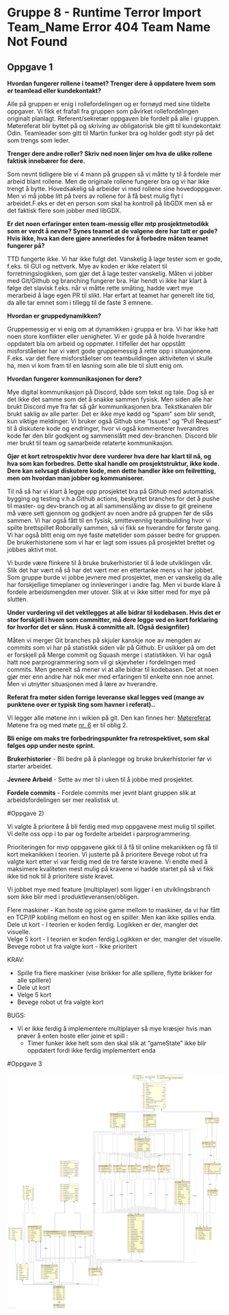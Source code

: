 # Gruppe 8 - Runtime Terror Import Team_Name Error 404 Team Name Not Found

## Oppgave 1

**Hvordan fungerer rollene i teamet? Trenger dere å oppdatere hvem som er teamlead eller kundekontakt?**

Alle på gruppen er enig i rollefordelingen og er fornøyd med sine tildelte oppgaver. Vi fikk et frafall fra gruppen som påvirket rollefordelingen originalt planlagt. Referent/sekretær  oppgaven ble fordelt på alle i gruppen. Møtereferat blir byttet på og skriving av obligatorisk ble gitt til kundekontakt Odin. Teamleader som gitt til Martin funker bra og holder godt styr på det som trengs som leder.


**Trenger dere andre roller? Skriv ned noen linjer om hva de ulike rollene faktisk innebærer for dere.**

Som nevnt tidligere ble vi 4 mann på gruppen så vi måtte ty til å fordele mer arbeid blant rollene. Men de originale rollene fungerer bra og vi har ikke trengt å bytte. Hovedsakelig så arbeider vi med rollene sine hovedoppgaver. Men vi må jobbe litt på tvers av rollene for å få best mulig flyt i arbeidet.F.eks er det en person som skal ha kontroll på libGDX men så er det faktisk flere som jobber med libGDX.


**Er det noen erfaringer enten team-messig eller mtp prosjektmetodikk som er verdt å nevne? Synes teamet at de valgene dere har tatt er gode? Hvis ikke, hva kan dere gjøre annerledes for å forbedre måten teamet fungerer på?**


TTD fungerte ikke. Vi har ikke fulgt det. Vanskelig å lage tester som er gode, f.eks. til GUI og nettverk. Mye av koden er ikke relatert til forretningslogikken, som gjør det å lage tester vanskelig.
Måten vi jobber med Git/Github og branching fungerer bra. Har hendt vi ikke har klart å følge det slavisk f.eks. når vi måtte rette småting, hadde vært mye merarbeid å lage egen PR til slikt.
Har erfart at teamet har generelt lite tid, da alle tar emnet som i tillegg til de faste 3 emnene.




**Hvordan er gruppedynamikken?**

Gruppemessig er vi enig om at dynamikken i gruppa er bra. Vi har ikke hatt noen store konflikter eller uenigheter. Vi er gode på å holde hverandre oppdatert bla om arbeid og oppmøter. I tilfeller det har oppstått misforståelser har vi vært gode gruppemessig å rette opp i situasjonene. F.eks. var det flere misforståelser om teambuildingen aktiviteten vi skulle ha, men vi kom fram til en løsning som alle ble til slutt enig om.


**Hvordan fungerer kommunikasjonen for dere?**

Mye digital kommunikasjon på Discord, både som tekst og tale. Dog så er det ikke det samme som det å snakke sammen fysisk. Men siden alle har brukt Discord mye fra før så går kommunikasjonen bra. Tekstkanalen blir brukt saklig av alle parter. Det er ikke mye kødd og “spam” som blir sendt, kun viktige meldinger.
Vi bruker også Github sine “Issues” og “Pull Request” til å diskutere kode og endringer, hvor vi også kommenterer hverandres kode før den blir godkjent og sammenslått med dev-branchen. Discord blir mer brukt til team og samarbeide relaterte kommunikasjon.

**Gjør et kort retrospektiv hvor dere vurderer hva dere har klart til nå, og hva som kan forbedres. Dette skal handle om prosjektstruktur, ikke kode. Dere kan selvsagt diskutere kode, men dette handler ikke om feilretting, men om hvordan man jobber og kommuniserer.**

Til nå så har vi klart å legge opp prosjektet bra på Github med automatisk bygging og testing v.h.a Github actions, beskyttet branches for det å pushe til master- og dev-branch og at all sammenslåing av disse to git greinene må være sett gjennom og godkjent av noen andre på gruppen før de slås sammen. Vi har også fått til en fysisk, smittevennlig teambuilding hvor vi spilte brettspillet Roborally sammen, så vi fikk se hverandre for første gang. Vi har også blitt enig om nye faste møtetider som passer bedre for gruppen. De brukerhistoriene som vi har er lagt som issues på prosjektet brettet og jobbes aktivt mot.

Vi burde være flinkere til å bruke brukerhistorier til å lede utviklingen vår. Slik det har vært nå så har det vært mer en ettertanke mens vi har jobbet.
Som gruppe burde vi jobbe jevnere med prosjektet, men er vanskelig da alle har forskjellige timeplaner og innleveringer i andre fag. Men vi burde klare å fordele arbeidsmengden mer utover. Slik at vi ikke sitter med for mye på slutten.

**Under vurdering vil det vektlegges at alle bidrar til kodebasen. Hvis det er stor forskjell i hvem som committer, må dere legge ved en kort forklaring for hvorfor det er sånn. Husk å committe alt. (Også designfiler)**

Måten vi merger Git branches på skjuler kanskje noe av mengden av commits som vi har på statistikk siden vår på Github. Er usikker på om det er forskjell på Merge commit og Squash merge i statistikken. Vi har også hatt noe parprogrammering som vil gi skjevheter i fordelingen med commits. Men generelt så mener vi at alle bidrar til kodebasen. Det at noen gjør mer enn andre har nok mer med erfaringen til enkelte enn noe annet. Men vi utnytter situasjonen med å lære av hverandre.

**Referat fra møter siden forrige leveranse skal legges ved (mange av punktene over er typisk ting som havner i referat)..**

Vi legger alle møtene inn i wikien på git. Den kan finnes her:
[Møtereferat](https://github.com/inf112-v21/Runtime-Terror-Import-Team_Name-Error-404-Team-Name-Not-Found/wiki)
Møtene fra og med møte [nr. 6](https://github.com/inf112-v21/Runtime-Terror-Import-Team_Name-Error-404-Team-Name-Not-Found/wiki/06_2021-02-16T1615) er til oblig 2.

**Bli enige om maks tre forbedringspunkter fra retrospektivet, som skal følges opp under neste sprint.**

**Brukerhistorier** - Bli bedre på å planlegge og bruke brukerhistorier før vi starter arbeidet.

**Jevnere Arbeid** -  Sette av mer til i uken til å jobbe med prosjektet.

**Fordele commits** - Fordele commits mer jevnt blant gruppen slik at arbeidsfordelingen ser mer realistisk ut.



#Oppgave 2)

Vi valgte å prioritere å bli ferdig med mvp oppgavene mest mulig til spillet. Vi delte oss opp i to par og fordelte arbeidet i parprogrammering.

Prioriteringen for mvp oppgavene gikk til å få til online mekanikken og få til kort mekanikken i teorien. Vi justerte på å prioritere Bevege robot ut fra valgte kort etter vi var ferdig med de tre første kravene. Vi endte med å maksimere kvaliteten mest mulig på kravene vi hadde startet på så vi fikk ikke tid nok til å prioritere siste kravet.

Vi jobbet mye med feature (multiplayer) som ligger i en utviklingsbranch som ikke blir med i produktleveransen/obligen.

Flere maskiner - Kan hoste og joine game mellom to maskiner, da vi har fått en TCP/IP kobling mellom en host og en spiller. Men kan ikke spilles enda.  
Dele ut kort - I teorien er koden ferdig. Logikken er der, mangler det visuelle.  
Velge 5 kort - I teorien er koden ferdig.Logikken er der, mangler det visuelle.  
Bevege robot ut fra valgte kort - Ikke prioritert  






KRAV:
- Spille fra flere maskiner (vise brikker for alle spillere, flytte brikker for alle spillere)
- Dele ut kort
- Velge 5 kort
- Bevege robot ut fra valgte kort





BUGS:

- Vi er ikke ferdig å implementere multiplayer så mye kræsjer hvis man prøver å enten hoste eller joine et spill :
    - Timer funker ikke helt som den skal slik at “gameState” ikke blir oppdatert fordi ikke ferdig implementert enda
    

#Oppgave 3

![Class Diagram](Diagram/classdiagram.png?raw=true "Class Diagram")

